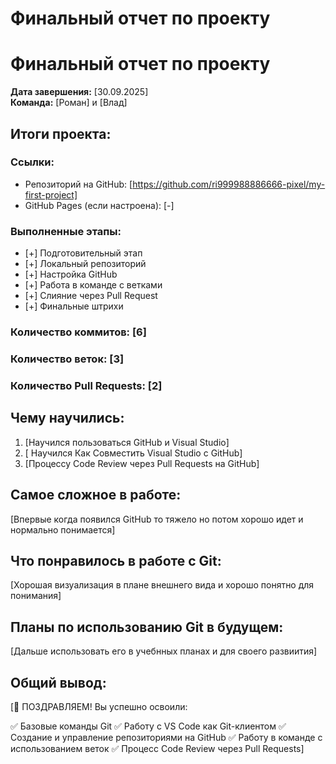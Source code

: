 # Финальный отчет по проекту

# Финальный отчет по проекту

**Дата завершения:** [30.09.2025]  
**Команда:** [Роман] и [Влад]

## Итоги проекта:

### Ссылки:
- Репозиторий на GitHub: [https://github.com/ri999988886666-pixel/my-first-project]
- GitHub Pages (если настроена): [-]

### Выполненные этапы:
- [+] Подготовительный этап
- [+] Локальный репозиторий
- [+] Настройка GitHub
- [+] Работа в команде с ветками
- [+] Слияние через Pull Request
- [+] Финальные штрихи

### Количество коммитов: [6]
### Количество веток: [3]
### Количество Pull Requests: [2]

## Чему научились:
1. [Научился пользоваться GitHub и Visual Studio]
2. [ Научился Как Совместить Visual Studio с GitHub]
3. [Процессу Code Review через Pull Requests на GitHub]

## Самое сложное в работе:
[Впервые когда появился GitHub то тяжело но потом хорошо идет и нормально понимается]

## Что понравилось в работе с Git:
[Хорошая визуализация в плане внешнего вида и хорошо понятно для понимания]

## Планы по использованию Git в будущем:
[Дальше использовать его в учебнных планах и для своего развиития]

## Общий вывод:
[🎉 ПОЗДРАВЛЯЕМ!
Вы успешно освоили:

✅ Базовые команды Git
✅ Работу с VS Code как Git-клиентом
✅ Создание и управление репозиториями на GitHub
✅ Работу в команде с использованием веток
✅ Процесс Code Review через Pull Requests]
